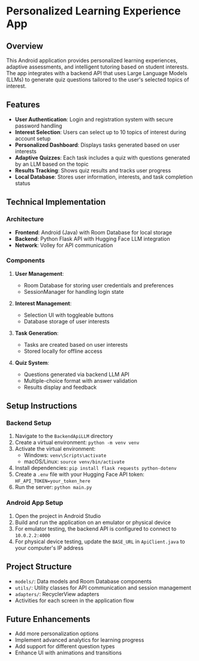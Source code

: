 # Personalized Learning Experience App

## Overview

This Android application provides personalized learning experiences, adaptive assessments, and intelligent tutoring based on student interests. The app integrates with a backend API that uses Large Language Models (LLMs) to generate quiz questions tailored to the user's selected topics of interest.

## Features

- **User Authentication**: Login and registration system with secure password handling
- **Interest Selection**: Users can select up to 10 topics of interest during account setup
- **Personalized Dashboard**: Displays tasks generated based on user interests
- **Adaptive Quizzes**: Each task includes a quiz with questions generated by an LLM based on the topic
- **Results Tracking**: Shows quiz results and tracks user progress
- **Local Database**: Stores user information, interests, and task completion status

## Technical Implementation

### Architecture

- **Frontend**: Android (Java) with Room Database for local storage
- **Backend**: Python Flask API with Hugging Face LLM integration
- **Network**: Volley for API communication

### Components

1. **User Management**:

   - Room Database for storing user credentials and preferences
   - SessionManager for handling login state

2. **Interest Management**:

   - Selection UI with toggleable buttons
   - Database storage of user interests

3. **Task Generation**:

   - Tasks are created based on user interests
   - Stored locally for offline access

4. **Quiz System**:
   - Questions generated via backend LLM API
   - Multiple-choice format with answer validation
   - Results display and feedback

## Setup Instructions

### Backend Setup

1. Navigate to the `BackendApiLLM` directory
2. Create a virtual environment: `python -m venv venv`
3. Activate the virtual environment:
   - Windows: `venv\Scripts\activate`
   - macOS/Linux: `source venv/bin/activate`
4. Install dependencies: `pip install flask requests python-dotenv`
5. Create a `.env` file with your Hugging Face API token: `HF_API_TOKEN=your_token_here`
6. Run the server: `python main.py`

### Android App Setup

1. Open the project in Android Studio
2. Build and run the application on an emulator or physical device
3. For emulator testing, the backend API is configured to connect to `10.0.2.2:4000`
4. For physical device testing, update the `BASE_URL` in `ApiClient.java` to your computer's IP address

## Project Structure

- `models/`: Data models and Room Database components
- `utils/`: Utility classes for API communication and session management
- `adapters/`: RecyclerView adapters
- Activities for each screen in the application flow

## Future Enhancements

- Add more personalization options
- Implement advanced analytics for learning progress
- Add support for different question types
- Enhance UI with animations and transitions
